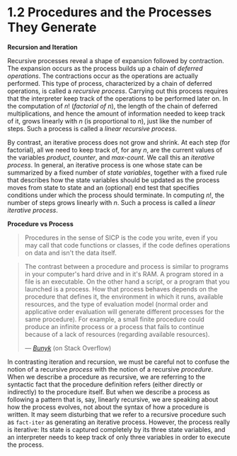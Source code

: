 # 1.2 Procedures and the Processes They Generate

**Recursion and Iteration**

Recursive processes reveal a shape of expansion followed by contraction. The expansion occurs as the process builds up a chain of *deferred operations*. The contractions occur as the operations are actually performed. This type of process, characterized by a chain of deferred operations, is called a *recursive process*. Carrying out this process requires that the interpreter keep track of the operations to be performed later on. In the computation of *n*! (*factorial of n*), the length of the chain of deferred multiplications, and hence the amount of information needed to keep track of it, grows linearly with *n* (is proportional to *n*), just like the number of steps. Such a process is called a *linear recursive process*.

By contrast, an iterative process does not grow and shrink. At each step (for factorial), all we need to keep track of, for any *n*, are the current values of the variables *product*, *counter*, and *max-count*. We call this an *iterative process*. In general, an iterative process is one whose state can be summarized by a fixed number of *state variables*, together with a fixed rule that describes how the state variables should be updated as the process moves from state to state and an (optional) end test that specifies conditions under which the process should terminate. In computing *n*!, the number of steps grows linearly with *n*. Such a process is called a *linear iterative process*.

**Procedure vs Process**

> Procedures in the sense of SICP is the code you write, even if you may call that code functions or classes, if the code defines operations on data and isn't the data itself.

> The contrast between a procedure and process is similar to programs in your computer's hard drive and in it's RAM. A program stored in a file is an executable. On the other hand a script, or a program that you launched is a process. How that process behaves depends on the procedure that defines it, the environment in which it runs, available resources, and the type of evaluation model (normal order and applicative order evaluation will generate different processes for the same procedure). For example, a small finite procedure could produce an infinite process or a process that fails to continue because of a lack of resources (regarding available resources). 
>
> &mdash; <cite>[Bunyk](https://stackoverflow.com/a/65519063)</cite> (on Stack Overflow)

In contrasting iteration and recursion, we must be careful not to confuse the notion of a recursive *process* with the notion of a recursive *procedure*. When we describe a procedure as recursive, we are referring to the syntactic fact that the procedure definition refers (either directly or indirectly) to the procedure itself. But when we describe a process as following a pattern that is, say, linearly recursive, we are speaking about how the process evolves, not about the syntax of how a procedure is written. It may seem disturbing that we refer to a recursive procedure such as `fact-iter` as generating an iterative process. However, the process really is iterative: Its state is captured completely by its three state variables, and an interpreter needs to keep track of only three variables in order to execute the process.

